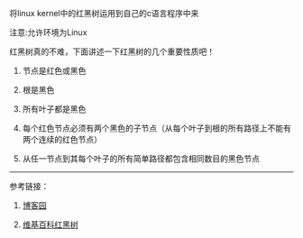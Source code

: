 将linux kernel中的红黑树运用到自己的c语言程序中来

注意:允许环境为Linux

红黑树真的不难，下面讲述一下红黑树的几个重要性质吧！

1. 节点是红色或黑色

2. 根是黑色

3. 所有叶子都是黑色

4. 每个红色节点必须有两个黑色的子节点（从每个叶子到根的所有路径上不能有两个连续的红色节点）

5. 从任一节点到其每个叶子的所有简单路径都包含相同数目的黑色节点

---
参考链接：

1. [博客园](http://www.cnblogs.com/haippy/archive/2012/09/02/2668099.html)

2. [维基百科红黑树](https://zh.wikipedia.org/wiki/%E7%BA%A2%E9%BB%91%E6%A0%91)

